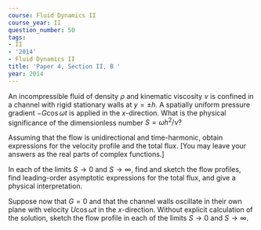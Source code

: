 ```yaml
---
course: Fluid Dynamics II
course_year: II
question_number: 50
tags:
- II
- '2014'
- Fluid Dynamics II
title: 'Paper 4, Section II, B '
year: 2014
---
```




An incompressible fluid of density $\rho$ and kinematic viscosity $\nu$ is confined in a channel with rigid stationary walls at $y=\pm h$. A spatially uniform pressure gradient $-G \cos \omega t$ is applied in the $x$-direction. What is the physical significance of the dimensionless number $S=\omega h^{2} / \nu ?$

Assuming that the flow is unidirectional and time-harmonic, obtain expressions for the velocity profile and the total flux. [You may leave your answers as the real parts of complex functions.]

In each of the limits $S \rightarrow 0$ and $S \rightarrow \infty$, find and sketch the flow profiles, find leading-order asymptotic expressions for the total flux, and give a physical interpretation.

Suppose now that $G=0$ and that the channel walls oscillate in their own plane with velocity $U \cos \omega t$ in the $x$-direction. Without explicit calculation of the solution, sketch the flow profile in each of the limits $S \rightarrow 0$ and $S \rightarrow \infty$.